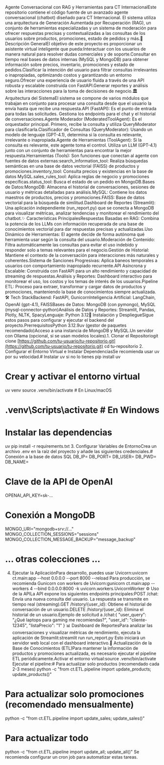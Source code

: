 Agente Conversacional con RAG y Herramientas para CT InternacionalEste repositorio contiene el código fuente de un avanzado agente conversacional (chatbot) diseñado para CT Internacional. El sistema utiliza una arquitectura de Generación Aumentada por Recuperación (RAG), un conjunto de herramientas especializadas y un sistema de moderación para ofrecer respuestas precisas y contextualizadas a las consultas de los usuarios sobre productos, promociones, estado de pedidos y más.📜 Descripción GeneralEl objetivo de este proyecto es proporcionar un asistente virtual inteligente que pueda:Interactuar con los usuarios de manera natural para resolver dudas comerciales y de soporte.Consultar en tiempo real bases de datos internas (MySQL y MongoDB) para obtener información sobre precios, inventario, promociones y estado de pedidos.Clasificar la intención del usuario para filtrar consultas irrelevantes o inapropiadas, optimizando costos y garantizando un entorno seguro.Ofrecer una experiencia de usuario fluida a través de una API robusta y escalable construida con FastAPI.Generar reportes y análisis sobre las interacciones para la toma de decisiones de negocio.🏛️ Arquitectura del SistemaEl sistema se compone de varios módulos que trabajan en conjunto para procesar una consulta desde que el usuario la envía hasta que recibe una respuesta.API (FastAPI): Es el punto de entrada para todas las solicitudes. Gestiona los endpoints para el chat y el historial de conversaciones.Agente Moderador (ModeratedToolAgent): Es el orquestador principal. Primero, recibe la consulta y utiliza QueryModerator para clasificarla.Clasificador de Consultas (QueryModerator): Usando un modelo de lenguaje (GPT-4.1), determina si la consulta es relevante, irrelevante o inapropiada.Agente de Herramientas (ToolAgent): Si la consulta es relevante, este agente toma el control. Utiliza un LLM (GPT-4.1) junto con un conjunto de herramientas para encontrar la mejor respuesta.Herramientas (Tools): Son funciones que conectan al agente con fuentes de datos externas:search_information_tool: Realiza búsquedas semánticas en una base de datos vectorial (FAISS) de productos y promociones.inventory_tool: Consulta precios y existencias en la base de datos MySQL.sales_rules_tool: Aplica reglas de negocio y promociones específicas.status_tool: Busca el estado de un pedido en MongoDB.Bases de Datos:MongoDB: Almacena el historial de conversaciones, sesiones de usuario y métricas detalladas para análisis.MySQL: Contiene los datos maestros de productos, precios y promociones.FAISS: Base de datos vectorial para la búsqueda de similitud.Dashboard de Reportes (Streamlit): Una aplicación independiente (run_report.py) que se conecta a MongoDB para visualizar métricas, analizar tendencias y monitorear el rendimiento del chatbot.✨ Características PrincipalesRespuestas Basadas en RAG: Combina la potencia de los LLMs con información recuperada de una base de conocimientos vectorial para dar respuestas precisas y actualizadas.Uso Dinámico de Herramientas: El agente decide de forma autónoma qué herramienta usar según la consulta del usuario.Moderación de Contenido: Filtra automáticamente las consultas para evitar el uso indebido y responder solo a temas relevantes para el negocio.Gestión de Historial: Mantiene el contexto de la conversación para interacciones más naturales y coherentes.Sistema de Sanciones Progresivas: Aplica baneos temporales a usuarios con comportamiento inapropiado recurrente.API Asíncrona y Escalable: Construida con FastAPI para un alto rendimiento y capacidad de streaming de respuestas.Análisis y Reportes: Dashboard interactivo para monitorear el uso, los costos y los temas de interés de los usuarios.Pipeline ETL: Proceso para extraer, transformar y cargar datos de productos y promociones, manteniendo la base de conocimientos siempre actualizada.🛠️ Tech StackBackend: FastAPI, GunicornInteligencia Artificial: LangChain, OpenAI (gpt-4.1), FAISSBases de Datos: MongoDB (con pymongo), MySQL (mysql-connector-python)Análisis de Datos y Reportes: Streamlit, Pandas, Plotly, NLTK, SpacyLenguaje: Python 3.12🚀 Instalación y DespliegueSigue estos pasos para configurar y ejecutar el backend del proyecto.PrerrequisitosPython 3.12.9uv (gestor de paquetes recomendado)Acceso a una instancia de MongoDB y MySQL.Un servidor con Ollama (opcional, si se usan modelos locales).1. Clonar el Repositoriogit clone [https://github.com/tu-usuario/tu-repositorio.git](https://github.com/tu-usuario/tu-repositorio.git)
cd tu-repositorio
2. Configurar el Entorno Virtual e Instalar DependenciasSe recomienda usar uv por su velocidad.# Instalar uv si no lo tienes
pip install uv

# Crear y activar el entorno virtual
uv venv
source .venv/bin/activate  # En Linux/macOS
# .venv\Scripts\activate   # En Windows

# Instalar las dependencias
uv pip install -r requirements.txt
3. Configurar Variables de EntornoCrea un archivo .env en la raíz del proyecto y añade las siguientes credenciales.# Conexión a la base de datos SQL
DB_IP=
DB_PORT=
DB_USER=
DB_PWD=
DB_NAME=

# Clave de la API de OpenAI
OPENAI_API_KEY=sk-...

# Conexión a MongoDB
MONGO_URI="mongodb+srv://..."
MONGO_COLLECTION_SESSIONS="sessions"
MONGO_COLLECTION_MESSAGE_BACKUP="message_backup"
# ... otras colecciones ...
4. Ejecutar la AplicaciónPara desarrollo, puedes usar Uvicorn:uvicorn ct.main:app --host 0.0.0.0 --port 8000 --reload
Para producción, se recomienda Gunicorn con workers de Uvicorn:gunicorn ct.main:app --workers 4 --bind 0.0.0.0:8000 -k uvicorn.workers.UvicornWorker
⚙️ Uso de la APILa API expone los siguientes endpoints principales:POST /chat: Envía una nueva consulta del usuario. La respuesta se transmite en tiempo real (streaming).GET /history/{user_id}: Obtiene el historial de conversación de un usuario.DELETE /history/{user_id}: Elimina el historial de un usuario.Ejemplo de solicitud a /chat:{
  "user_query": "¿Qué laptops para gaming me recomiendas?",
  "user_id": "cliente-12345",
  "listaPrecio": "1"
}
📊 Dashboard de ReportesPara analizar las conversaciones y visualizar métricas de rendimiento, ejecuta la aplicación de Streamlit:streamlit run run_report.py
Esto iniciará un servidor web local con el dashboard interactivo.🔄 Actualización de la Base de Conocimientos (ETL)Para mantener la información de productos y promociones actualizada, es necesario ejecutar el pipeline ETL periódicamente.Activar el entorno virtual:source .venv/bin/activate
Ejecutar el pipeline:# Para actualizar solo productos (recomendado cada 2-3 meses)
python -c "from ct.ETL.pipeline import update_products; update_products()"

# Para actualizar solo promociones (recomendado mensualmente)
python -c "from ct.ETL.pipeline import update_sales; update_sales()"

# Para actualizar todo
python -c "from ct.ETL.pipeline import update_all; update_all()"
Se recomienda configurar un cron job para automatizar estas tareas.

